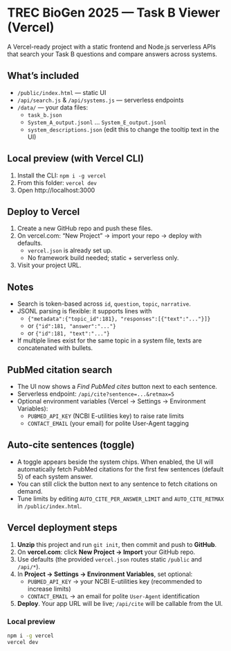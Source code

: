 # TREC BioGen 2025 — Task B Viewer (Vercel)

A Vercel-ready project with a static frontend and Node.js serverless APIs that search your Task B questions and compare answers across systems.

## What’s included
- `/public/index.html` — static UI
- `/api/search.js` & `/api/systems.js` — serverless endpoints
- `/data/` — your data files:
  - `task_b.json`
  - `System_A_output.jsonl` … `System_E_output.jsonl`
  - `system_descriptions.json` (edit this to change the tooltip text in the UI)

## Local preview (with Vercel CLI)
1. Install the CLI: `npm i -g vercel`
2. From this folder: `vercel dev`
3. Open http://localhost:3000

## Deploy to Vercel
1. Create a new GitHub repo and push these files.
2. On vercel.com: “New Project” → import your repo → deploy with defaults.
   - `vercel.json` is already set up.
   - No framework build needed; static + serverless only.
3. Visit your project URL.

## Notes
- Search is token-based across `id`, `question`, `topic`, `narrative`.
- JSONL parsing is flexible: it supports lines with
  - `{"metadata":{"topic_id":181}, "responses":[{"text":"..."}]}`
  - or `{"id":181, "answer":"..."}`
  - or `{"id":181, "text":"..."}`
- If multiple lines exist for the same topic in a system file, texts are concatenated with bullets.


## PubMed citation search
- The UI now shows a *Find PubMed cites* button next to each sentence.
- Serverless endpoint: `/api/cite?sentence=...&retmax=5`
- Optional environment variables (Vercel → Settings → Environment Variables):
  - `PUBMED_API_KEY` (NCBI E-utilities key) to raise rate limits
  - `CONTACT_EMAIL` (your email) for polite User-Agent tagging


## Auto‑cite sentences (toggle)
- A toggle appears beside the system chips. When enabled, the UI will automatically fetch PubMed citations for the first few sentences (default 5) of each system answer.
- You can still click the button next to any sentence to fetch citations on demand.
- Tune limits by editing `AUTO_CITE_PER_ANSWER_LIMIT` and `AUTO_CITE_RETMAX` in `/public/index.html`.

## Vercel deployment steps
1. **Unzip** this project and run `git init`, then commit and push to **GitHub**.
2. On **vercel.com**: click **New Project → Import** your GitHub repo.
3. Use defaults (the provided `vercel.json` routes static `/public` and `/api/*`).
4. In **Project → Settings → Environment Variables**, set optional:
   - `PUBMED_API_KEY` → your NCBI E-utilities key (recommended to increase limits)
   - `CONTACT_EMAIL` → an email for polite `User-Agent` identification
5. **Deploy**. Your app URL will be live; `/api/cite` will be callable from the UI.

### Local preview
```bash
npm i -g vercel
vercel dev
```
